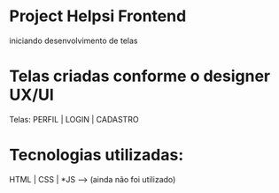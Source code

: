 # Project Helpsi Frontend
iniciando desenvolvimento de telas

# Telas criadas conforme o designer UX/UI
Telas: PERFIL | LOGIN | CADASTRO

# Tecnologias utilizadas:
HTML | CSS | *JS --> (ainda não foi utilizado)
